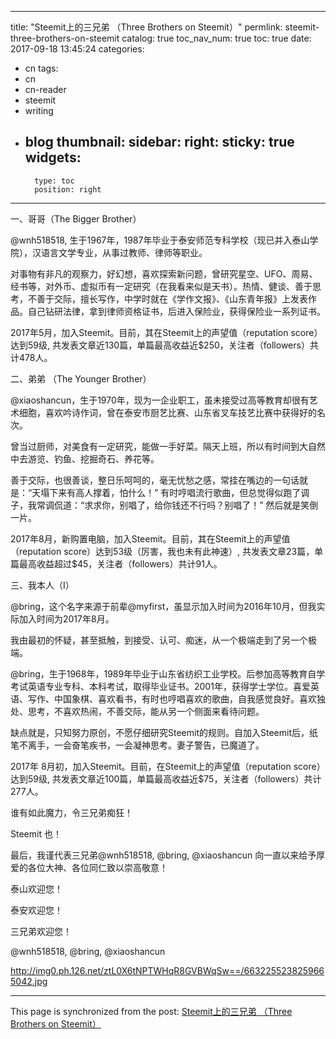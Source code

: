 
---
title: "Steemit上的三兄弟 （Three Brothers on Steemit）"
permlink: steemit-three-brothers-on-steemit
catalog: true
toc_nav_num: true
toc: true
date: 2017-09-18 13:45:24
categories:
- cn
tags:
- cn
- cn-reader
- steemit
- writing
- blog
thumbnail: 
sidebar:
    right:
        sticky: true
widgets:
    -
        type: toc
        position: right
---


一、哥哥（The Bigger Brother）

@wnh518518, 生于1967年，1987年毕业于泰安师范专科学校（现已并入泰山学院），汉语言文学专业，从事过教师、律师等职业。

对事物有非凡的观察力，好幻想，喜欢探索新问题，曾研究星空、UFO、周易、经书等，对外币、虚拟币有一定研究（在我看来似是天书）。热情、健谈、善于思考，不善于交际，擅长写作，中学时就在《学作文报》、《山东青年报》上发表作品。自己钻研法律，拿到律师资格证书，后进入保险业，获得保险业一系列证书。

2017年5月，加入Steemit。目前，其在Steemit上的声望值（reputation score）达到59级, 共发表文章近130篇，单篇最高收益近$250，关注者（followers）共计478人。

二、弟弟 （The Younger Brother）

@xiaoshancun，生于1970年，现为一企业职工，虽未接受过高等教育却很有艺术细胞，喜欢吟诗作词，曾在泰安市厨艺比赛、山东省叉车技艺比赛中获得好的名次。

曾当过厨师，对美食有一定研究，能做一手好菜。隔天上班，所以有时间到大自然中去游览、钓鱼、挖掘奇石、养花等。

善于交际，也很善谈，整日乐呵呵的，毫无忧愁之感，常挂在嘴边的一句话就是：“天塌下来有高人撑着，怕什么！” 有时哼唱流行歌曲，但总觉得似跑了调子，我常调侃道：“求求你，别唱了，给你钱还不行吗？别唱了！” 然后就是笑倒一片。

2017年8月，新购置电脑，加入Steemit。目前，其在Steemit上的声望值（reputation score）达到53级（厉害，我也未有此神速）, 共发表文章23篇，单篇最高收益超过$45，关注者（followers）共计91人。

三、我本人（I）

@bring，这个名字来源于前辈@myfirst，虽显示加入时间为2016年10月，但我实际加入时间为2017年8月。

我由最初的怀疑，甚至抵触，到接受、认可、痴迷，从一个极端走到了另一个极端。

@bring，生于1968年，1989年毕业于山东省纺织工业学校。后参加高等教育自学考试英语专业专科、本科考试，取得毕业证书。2001年，获得学士学位。喜爱英语、写作、中国象棋、喜欢看书，有时也哼唱喜欢的歌曲，自我感觉良好。喜欢独处、思考，不喜欢热闹，不善交际，能从另一个侧面来看待问题。

缺点就是，只知努力原创，不愿仔细研究Steemit的规则。自加入Steemit后，纸笔不离手，一会奋笔疾书，一会凝神思考。妻子警告，已魔道了。

2017年 8月初，加入Steemit。目前，在Steemit上的声望值（reputation score）达到59级, 共发表文章近100篇，单篇最高收益近$75，关注者（followers）共计277人。

谁有如此魔力，令三兄弟痴狂！

Steemit 也！

最后，我谨代表三兄弟@wnh518518, @bring, @xiaoshancun 向一直以来给予厚爱的各位大神、各位同仁致以崇高敬意！

泰山欢迎您！

泰安欢迎您！

三兄弟欢迎您！

@wnh518518, @bring, @xiaoshancun

http://img0.ph.126.net/ztL0X6tNPTWHqR8GVBWqSw==/6632255238259665042.jpg

- - -

This page is synchronized from the post: [Steemit上的三兄弟 （Three Brothers on Steemit）](https://steemit.com/@bring/steemit-three-brothers-on-steemit)
